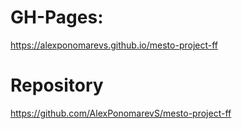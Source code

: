 # GH-Pages:
https://alexponomarevs.github.io/mesto-project-ff

# Repository
https://github.com/AlexPonomarevS/mesto-project-ff
